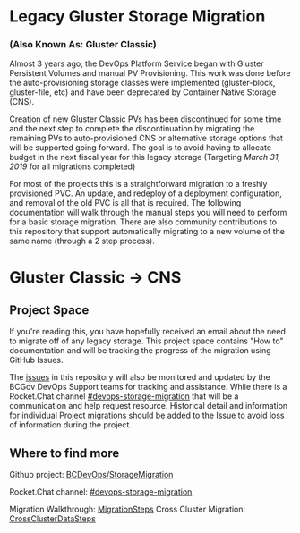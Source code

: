 # Legacy Gluster Storage Migration


### (Also Known As: Gluster Classic)

Almost 3 years ago, the DevOps Platform Service began with Gluster Persistent Volumes and manual PV Provisioning. This work was done before the auto-provisioning storage classes were implemented (gluster-block, gluster-file, etc) and have been deprecated by Container Native Storage (CNS).

Creation of new Gluster Classic PVs has been discontinued for some time and the next step to complete the discontinuation by migrating the remaining PVs to auto-provisioned CNS or alternative storage options that will be supported going forward.  The goal is to avoid having to allocate budget in the next fiscal year for this legacy storage (Targeting *March 31, 2019* for all migrations completed)

For most of the projects this is a straightforward migration to a freshly provisioned PVC. An update, and redeploy of a deployment configuration, and removal of the old PVC is all that is required.  The following documentation will walk through the manual steps you will need to perform for a basic storage migration.  There are also community contributions to this repository that support automatically migrating to a new volume of the same name (through a 2 step process).

# Gluster Classic -> CNS


## Project Space

If you're reading this, you have hopefully received an email about the need to migrate off of any legacy storage.  This project space contains "How to" documentation and will be tracking the progress of the migration using GitHub Issues.

The [issues](https://github.com/BCDevOps/StorageMigration/issues) in this repository will also be monitored and updated by the BCGov DevOps Support teams for tracking and assistance.  While there is a Rocket.Chat channel [#devops-storage-migration](https://chat.pathfinder.gov.bc.ca/channel/devops-storage-migration) that will be a communication and help request resource.  Historical detail and information for individual Project migrations should be added to the Issue to avoid loss of information during the project.

## Where to find more

Github project: [BCDevOps/StorageMigration](https://github.com/BCDevOps/StorageMigration)

Rocket.Chat channel: [#devops-storage-migration](https://chat.pathfinder.gov.bc.ca/channel/devops-storage-migration)

Migration Walkthrough: [MigrationSteps](./MigrationSteps.md)
Cross Cluster Migration: [CrossClusterDataSteps](./CrossClusterDataSteps.md)
